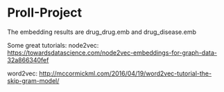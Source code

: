 # ProII-Project

The embedding results are drug_drug.emb and drug_disease.emb

Some great tutorials:
node2vec: https://towardsdatascience.com/node2vec-embeddings-for-graph-data-32a866340fef

word2vec: http://mccormickml.com/2016/04/19/word2vec-tutorial-the-skip-gram-model/
